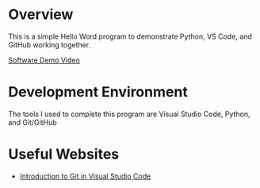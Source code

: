 # Overview

This is a simple Hello Word program to demonstrate Python, VS Code, and
GitHub working together.

[Software Demo Video](https://youtu.be/GXHvMhQJi-c)

# Development Environment

The tools I used to complete this program are Visual Studio Code, Python, and
Git/GitHub

# Useful Websites

- [Introduction to Git in Visual Studio Code](https://code.visualstudio.com/docs/sourcecontrol/intro-to-git)
